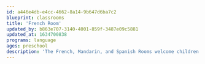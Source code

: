 ```yaml
---
id: a446e4db-e4cc-4662-8a14-9b647d6ba7c2
blueprint: classrooms
title: 'French Room'
updated_by: b863e707-3140-4001-859f-3487e09c5881
updated_at: 1634700838
programs: language
ages: preschool
description: 'The French, Mandarin, and Spanish Rooms welcome children ranging from 2.9 to 6 years old. Staples of the program include immersion in each language, an emergent and play-based curriculum, and a focus on hands-on work and outdoor exploration. This allows us to accommodate students at all levels of learning and individually challenge them based on where they are in their language development. We expose children to the different traditions of each of the French, Mandarin, and Spanish-speaking cultures of the world through the exploration of food, dance, celebrations, and music.'
---
```

